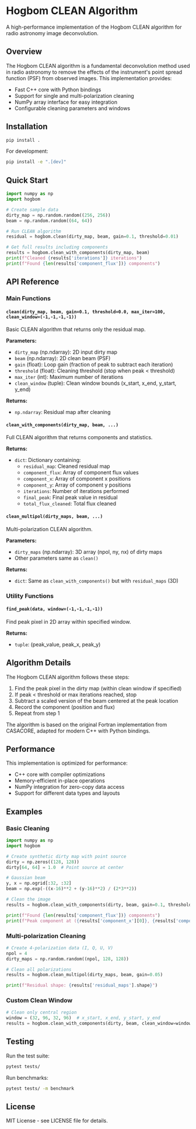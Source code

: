 # Hogbom CLEAN Algorithm

A high-performance implementation of the Hogbom CLEAN algorithm for radio astronomy image deconvolution.

## Overview

The Hogbom CLEAN algorithm is a fundamental deconvolution method used in radio astronomy to remove the effects of the instrument's point spread function (PSF) from observed images. This implementation provides:

- Fast C++ core with Python bindings
- Support for single and multi-polarization cleaning
- NumPy array interface for easy integration
- Configurable cleaning parameters and windows

## Installation

```bash
pip install .
```

For development:
```bash
pip install -e ".[dev]"
```

## Quick Start

```python
import numpy as np
import hogbom

# Create sample data
dirty_map = np.random.random((256, 256))
beam = np.random.random((64, 64))

# Run CLEAN algorithm
residual = hogbom.clean(dirty_map, beam, gain=0.1, threshold=0.01)

# Get full results including components
results = hogbom.clean_with_components(dirty_map, beam)
print(f"Cleaned {results['iterations']} iterations")
print(f"Found {len(results['component_flux'])} components")
```

## API Reference

### Main Functions

#### `clean(dirty_map, beam, gain=0.1, threshold=0.0, max_iter=100, clean_window=(-1,-1,-1,-1))`

Basic CLEAN algorithm that returns only the residual map.

**Parameters:**
- `dirty_map` (np.ndarray): 2D input dirty map
- `beam` (np.ndarray): 2D clean beam (PSF)  
- `gain` (float): Loop gain (fraction of peak to subtract each iteration)
- `threshold` (float): Cleaning threshold (stop when peak < threshold)
- `max_iter` (int): Maximum number of iterations
- `clean_window` (tuple): Clean window bounds (x_start, x_end, y_start, y_end)

**Returns:**
- `np.ndarray`: Residual map after cleaning

#### `clean_with_components(dirty_map, beam, ...)`

Full CLEAN algorithm that returns components and statistics.

**Returns:**
- `dict`: Dictionary containing:
  - `residual_map`: Cleaned residual map
  - `component_flux`: Array of component flux values
  - `component_x`: Array of component x positions  
  - `component_y`: Array of component y positions
  - `iterations`: Number of iterations performed
  - `final_peak`: Final peak value in residual
  - `total_flux_cleaned`: Total flux cleaned

#### `clean_multipol(dirty_maps, beam, ...)`

Multi-polarization CLEAN algorithm.

**Parameters:**
- `dirty_maps` (np.ndarray): 3D array (npol, ny, nx) of dirty maps
- Other parameters same as `clean()`

**Returns:**
- `dict`: Same as `clean_with_components()` but with `residual_maps` (3D)

### Utility Functions

#### `find_peak(data, window=(-1,-1,-1,-1))`

Find peak pixel in 2D array within specified window.

**Returns:**
- `tuple`: (peak_value, peak_x, peak_y)

## Algorithm Details

The Hogbom CLEAN algorithm follows these steps:

1. Find the peak pixel in the dirty map (within clean window if specified)
2. If peak < threshold or max iterations reached, stop
3. Subtract a scaled version of the beam centered at the peak location
4. Record the component (position and flux)  
5. Repeat from step 1

The algorithm is based on the original Fortran implementation from CASACORE, adapted for modern C++ with Python bindings.

## Performance

This implementation is optimized for performance:

- C++ core with compiler optimizations
- Memory-efficient in-place operations  
- NumPy integration for zero-copy data access
- Support for different data types and layouts

## Examples

### Basic Cleaning
```python
import numpy as np
import hogbom

# Create synthetic dirty map with point source
dirty = np.zeros((128, 128))
dirty[64, 64] = 1.0  # Point source at center

# Gaussian beam
y, x = np.ogrid[:32, :32]
beam = np.exp(-((x-16)**2 + (y-16)**2) / (2*3**2))

# Clean the image
results = hogbom.clean_with_components(dirty, beam, gain=0.1, threshold=0.01)

print(f"Found {len(results['component_flux'])} components")
print(f"Peak component at ({results['component_x'][0]}, {results['component_y'][0]})")
```

### Multi-polarization Cleaning
```python
# Create 4-polarization data (I, Q, U, V)
npol = 4
dirty_maps = np.random.random((npol, 128, 128))

# Clean all polarizations
results = hogbom.clean_multipol(dirty_maps, beam, gain=0.05)

print(f"Residual shape: {results['residual_maps'].shape}")
```

### Custom Clean Window
```python
# Clean only central region
window = (32, 96, 32, 96)  # x_start, x_end, y_start, y_end
results = hogbom.clean_with_components(dirty, beam, clean_window=window)
```

## Testing

Run the test suite:
```bash
pytest tests/
```

Run benchmarks:
```bash
pytest tests/ -m benchmark
```

## License

MIT License - see LICENSE file for details.